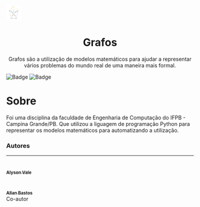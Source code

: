 <img src="https://github.com/GuilhermeEsdras/Grafos/blob/master/images/graph.gif" width="40" height="40" />
<h1 align="center">Grafos</h1>
<p align="center">Grafos são a utilização de modelos matemáticos para ajudar a representar vários problemas do mundo real de uma maneira mais formal.</p>

![Badge](https://img.shields.io/badge/python-v3.7-blue) ![Badge](https://img.shields.io/github/license/alysonvale/proj-algoritmos-e-logica-de-programacao)

# Sobre
Foi uma disciplina da faculdade de Engenharia de Computação do IFPB - Campina Grande/PB. Que utilizou a liguagem de programação Python para representar os modelos matemáticos para automatizando a utilização.

### Autores
---
<a href="https://github.com/alysonvale"> 
 <img style="border-radius: 50%;" src="https://avatars.githubusercontent.com/u/47997158?v=4" width="100px;" alt=""/>
 <br />
 <sub><b>Alyson Vale</b></a>
 <br/> <br/>
 <a href="https://github.com/AllanBastos"> 
 <img style="border-radius: 50%;"src="https://avatars.githubusercontent.com/u/44783589?v=4" width="100px;" alt=""/>
 <br />
 <sub><b>Allan Bastos</b></a><br/>
Co-autor


